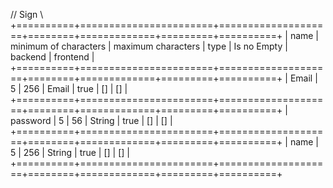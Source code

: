 //                                           Sign                                                 \\               
+==========+=======================+====================+========+=============+=========+==========+
| name     | minimum of characters | maximum characters | type   | Is no Empty | backend | frontend |
+==========+=======================+====================+========+=============+=========+==========+
| Email    | 5                     | 256                | Email  | true        | []      | []       |
+==========+=======================+====================+========+=============+=========+==========+
| password | 5                     | 56                 | String | true        | []      | []       |
+==========+=======================+====================+========+=============+=========+==========+
| name     | 5                     | 256                | String | true        | []      | []       |
+==========+=======================+====================+========+=============+=========+==========+
